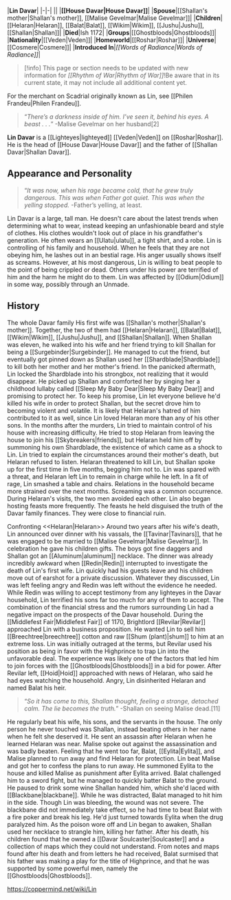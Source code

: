 |**Lin Davar**|
|-|-|
||
|**[[House Davar\|House Davar]]**|
|**Spouse**|[[Shallan's mother\|Shallan's mother]], [[Malise Gevelmar\|Malise Gevelmar]]|
|**Children**|[[Helaran\|Helaran]], [[Balat\|Balat]], [[Wikim\|Wikim]], [[Jushu\|Jushu]], [[Shallan\|Shallan]]|
|**Died**|Ish 1172|
|**Groups**|[[Ghostbloods\|Ghostbloods]]|
|**Nationality**|[[Veden\|Veden]]|
|**Homeworld**|[[Roshar\|Roshar]]|
|**Universe**|[[Cosmere\|Cosmere]]|
|**Introduced In**|*[[Words of Radiance\|Words of Radiance]]*|

> [!info] This page or section needs to be updated with new information for *[[Rhythm of War\|Rhythm of War]]*!Be aware that in its current state, it may not include all additional content yet.

For the merchant on Scadrial originally known as Lin, see [[Philen Frandeu\|Philen Frandeu]].
>“*There’s a darkness inside of him. I’ve seen it, behind his eyes. A beast . . .*”
\-Malise Gevelmar on her husband[2]


**Lin Davar** is a [[Lighteyes\|lighteyed]] [[Veden\|Veden]] on [[Roshar\|Roshar]]. He is the head of [[House Davar\|House Davar]] and the father of [[Shallan Davar\|Shallan Davar]].

## Appearance and Personality
 
>“*It was now, when his rage became cold, that he grew truly dangerous. This was when Father got quiet. This was when the yelling stopped.*
\-Father’s yelling, at least.


Lin Davar is a large, tall man. He doesn't care about the latest trends when determining what to wear, instead keeping an unfashionable beard and style of clothes. His clothes wouldn't look out of place in his grandfather's generation. He often wears an [[Ulatu\|ulatu]], a tight shirt, and a robe. Lin is controlling of his family and household. When he feels that they are not obeying him, he lashes out in an bestial rage. His anger usually shows itself as screams. However, at his most dangerous, Lin is willing to beat people to the point of being crippled or dead. Others under his power are terrified of him and the harm he might do to them. Lin was affected by [[Odium\|Odium]] in some way, possibly through an Unmade.

## History
  The whole Davar family
His first wife was [[Shallan's mother\|Shallan's mother]]. Together, the two of them had [[Helaran\|Helaran]], [[Balat\|Balat]], [[Wikim\|Wikim]], [[Jushu\|Jushu]], and [[Shallan\|Shallan]]. When Shallan was eleven, he walked into his wife and her friend trying to kill Shallan for being a [[Surgebinder\|Surgebinder]]. He managed to cut the friend, but eventually got pinned down as Shallan used her [[Shardblade\|Shardblade]] to kill both her mother and her mother's friend. In the panicked aftermath, Lin locked the Shardblade into his strongbox, not realizing that it would disappear. He picked up Shallan and comforted her by singing her a childhood lullaby called [[Sleep My Baby Dear\|Sleep My Baby Dear]] and promising to protect her. To keep his promise, Lin let everyone believe he'd killed his wife in order to protect Shallan, but the secret drove him to becoming violent and volatile. It is likely that Helaran's hatred of him contributed to it as well, since Lin loved Helaran more than any of his other sons.
In the months after the murders, Lin tried to maintain control of his house with increasing difficulty. He tried to stop Helaran from leaving the house to join his [[Skybreakers\|friends]], but Helaran held him off by summoning his own Shardblade, the existence of which came as a shock to Lin. Lin tried to explain the circumstances around their mother's death, but Helaran refused to listen. Helaran threatened to kill Lin, but Shallan spoke up for the first time in five months, begging him not to. Lin was spared with a threat, and Helaran left Lin to remain in charge while he left. In a fit of rage, Lin smashed a table and chairs. Relations in the household became more strained over the next months. Screaming was a common occurrence. During Helaran's visits, the two men avoided each other. Lin also began hosting feasts more frequently. The feasts he held disguised the truth of the Davar family finances. They were close to financial ruin.

  Confronting <<Helaran\|Helaran>>
Around two years after his wife's death, Lin announced over dinner with his vassals, the [[Tavinar\|Tavinars]], that he was engaged to be married to [[Malise Gevelmar\|Malise Gevelmar]]. In celebration he gave his children gifts. The boys got fine daggers and Shallan got an [[Aluminum\|aluminum]] necklace. The dinner was already incredibly awkward when [[Redin\|Redin]] interrupted to investigate the death of Lin's first wife. Lin quickly had his guests leave and his children move out of earshot for a private discussion. Whatever they discussed, Lin was left feeling angry and Redin was left without the evidence he needed. While Redin was willing to accept testimony from any lighteyes in the Davar household, Lin terrified his sons far too much for any of them to accept.
The combination of the financial stress and the rumors surrounding Lin had a negative impact on the prospects of the Davar household. During the [[Middlefest Fair\|Middlefest Fair]] of 1170, Brightlord [[Revilar\|Revilar]] approached Lin with a business proposition. He wanted Lin to sell him [[Breechtree\|breechtree]] cotton and raw [[Shum (plant)\|shum]] to him at an extreme loss. Lin was initially outraged at the terms, but Revilar used his position as being in favor with the Highprince to trap Lin into the unfavorable deal. The experience was likely one of the factors that led him to join forces with the [[Ghostbloods\|Ghostbloods]] in a bid for power. After Revilar left, [[Hoid\|Hoid]] approached with news of Helaran, who said he had eyes watching the household. Angry, Lin disinherited Helaran and named Balat his heir.

>“*So it has come to this, Shallan thought, feeling a strange, detached calm. The lie becomes the truth.*”
\-Shallan on seeing Malise dead.[11]

He regularly beat his wife, his sons, and the servants in the house. The only person he never touched was Shallan, instead beating others in her name when he felt she deserved it. He sent an assassin after Helaran when he learned Helaran was near. Malise spoke out against the assassination and was badly beaten. Feeling that he went too far, Balat, [[Eylita\|Eylita]], and Malise planned to run away and find Helaran for protection. Lin beat Malise and got her to confess the plans to run away. He summoned Eylita to the house and killed Malise as punishment after Eylita arrived. Balat challenged him to a sword fight, but he managed to quickly batter Balat to the ground. He paused to drink some wine Shallan handed him, which she'd laced with [[Blackbane\|blackbane]]. While he was distracted, Balat managed to hit him in the side. Though Lin was bleeding, the wound was not severe. The blackbane did not immediately take effect, so he had time to beat Balat with a fire poker and break his leg. He'd just turned towards Eylita when the drug paralyzed him. As the poison wore off and Lin began to awaken, Shallan used her necklace to strangle him, killing her father. After his death, his children found that he owned a [[Davar Soulcaster\|Soulcaster]] and a collection of maps which they could not understand.
From notes and maps found after his death and from letters he had received, Balat surmised that his father was making a play for the title of Highprince, and that he was supported by some powerful men, namely the [[Ghostbloods\|Ghostbloods]].



https://coppermind.net/wiki/Lin